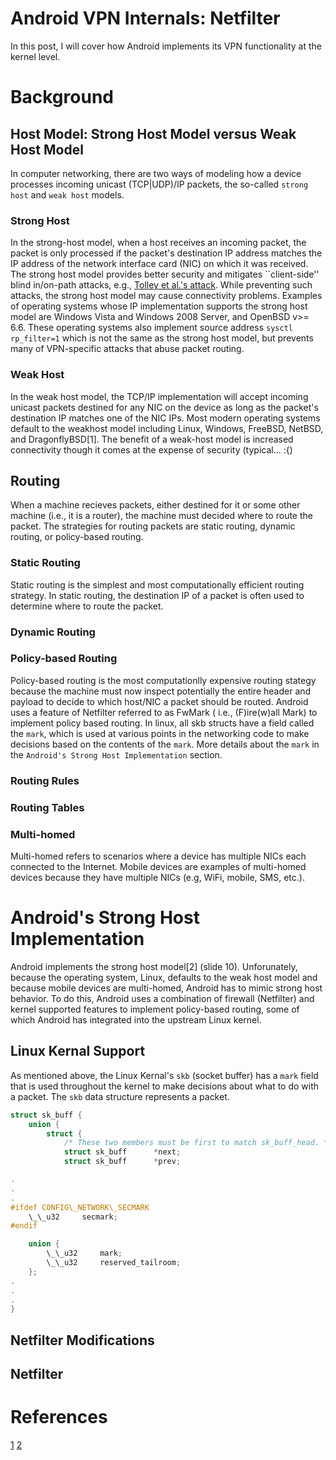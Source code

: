# Android VPN Internals: Netfilter

In this post, I will cover how Android implements its VPN functionality at the kernel level.

# Background

## Host Model: Strong Host Model versus Weak Host Model

In computer networking, there are two ways of modeling how a device processes
incoming unicast (TCP|UDP)/IP packets, the so-called `strong host` and
`weak host` models. 

### Strong Host

In the strong-host model, when a host receives an incoming packet, the packet
is only processed if the packet's destination IP address matches the IP address
of the network interface card (NIC) on which it was received.  The strong host
model provides better security and mitigates ``client-side'' blind in/on-path
attacks, e.g., [Tolley et al.'s
attack](https://www.usenix.org/system/files/sec21-tolley.pdf). While preventing
such attacks, the strong host model may cause connectivity problems. Examples
of operating systems whose IP implementation supports the strong host model are
Windows Vista and Windows 2008 Server, and OpenBSD v>= 6.6. These operating
systems also implement source address `sysctl rp_filter=1` which is not the
same as the strong host model, but prevents many of VPN-specific attacks that
abuse packet routing.

### Weak Host

In the weak host model, the TCP/IP implementation will accept incoming unicast
packets destined for any NIC on the device as long as the packet's destination
IP matches one of the NIC IPs. Most modern operating systems default to the
weakhost model including Linux, Windows, FreeBSD, NetBSD, and DragonflyBSD[1].
The benefit of a weak-host model is increased connectivity though it comes
at the expense of security (typical... :{)

## Routing 

When a machine recieves packets, either destined for it or some other machine (i.e., it is a router),
the machine must decided where to route the packet. The strategies for routing packets are static routing,
dynamic routing, or policy-based routing.

### Static Routing

Static routing is the simplest and most computationally efficient routing
strategy. In static routing, the destination IP of a packet is often used to
determine where to route the packet.

### Dynamic Routing

### Policy-based Routing 

Policy-based routing is the most computationlly expensive routing stategy because
the machine must now inspect potentially the entire header and payload to decide
to which host/NIC a packet should be routed. Android uses a feature of Netfilter
referred to as FwMark ( i.e., (F)ire(w)all Mark) to implement policy based routing.
In linux, all skb structs have a field called the `mark`, which is used at various
points in the networking code to make decisions based on the contents of the `mark`.
More details about the `mark` in the `Android's Strong Host Implementation` section.

### Routing Rules

### Routing Tables

### Multi-homed

Multi-homed refers to scenarios where a device has multiple NICs each connected to
the Internet. Mobile devices are examples of multi-homed devices because they have
multiple NICs (e.g, WiFi, mobile, SMS, etc.).

# Android's Strong Host Implementation 

Android implements the strong host model[2] (slide 10). Unforunately, because
the operating system, Linux, defaults to the weak host model and because mobile
devices are multi-homed, Android has to mimic strong host behavior. To do this,
Android uses a combination of firewall (Netfilter) and kernel supported
features to implement policy-based routing, some of which Android has
integrated into the upstream Linux kernel.

## Linux Kernal Support

As mentioned above, the Linux Kernal's `skb` (socket buffer) has a `mark` field that 
is used throughout the kernel to make decisions about what to do with a packet. The 
`skb` data structure represents a packet.

```c
struct sk_buff {
	union {
		struct {
			/* These two members must be first to match sk_buff_head. */
			struct sk_buff		*next;
			struct sk_buff		*prev;

.
.
.
#ifdef CONFIG\_NETWORK\_SECMARK
	\_\_u32		secmark;
#endif

	union {
		\_\_u32		mark;
		\_\_u32		reserved_tailroom;
	};
.
.
.
}
```

## Netfilter Modifications

## Netfilter

# References

[1](https://en.wikipedia.org/wiki/Host_model)
[2](https://netdevconf.info/1.1/proceedings/slides/colitti-kline-linux-networking-android-devices.pdf)
